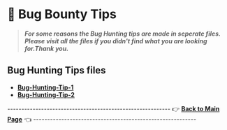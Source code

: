 # 📝 Bug Bounty Tips
> ***For some reasons the Bug Hunting tips are made in seperate files. Please visit all the files if you didn't find what you are looking for.Thank you.***
## Bug Hunting Tips files
- **[Bug-Hunting-Tip-1](Tip-files/tip-file-1.md)**
- **[Bug-Hunting-Tip-2](Tip-files/tip-file-2.md)**

---------------------------------------------------------- 👉 **[Back to Main Page](https://github.com/thevillagehacker/Bug-Hunting)** 👈 ----------------------------------------------------------
